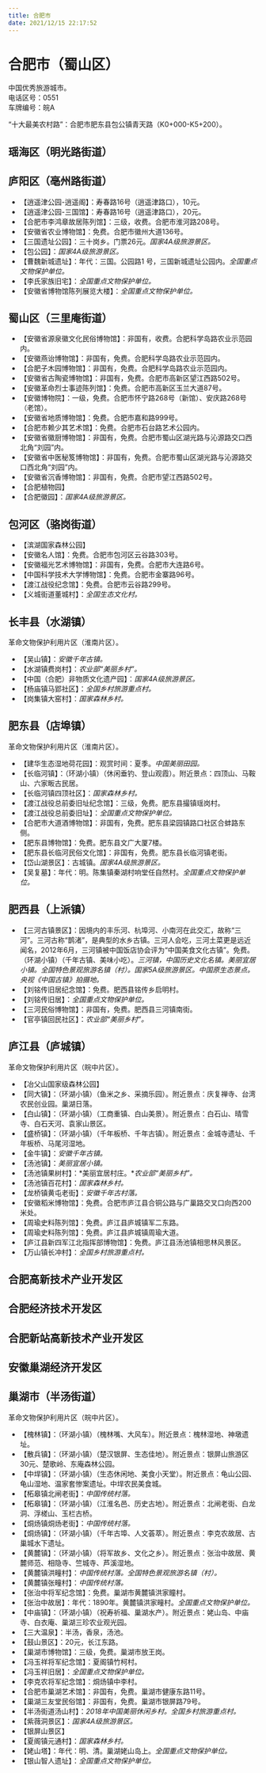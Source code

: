 ```yaml
---
title: 合肥市  
date: 2021/12/15 22:17:52  
---
```

  
# 合肥市（蜀山区）  
中国优秀旅游城市。  
电话区号：0551  
车牌编号：皖A  
  
“十大最美农村路”：合肥市肥东县包公镇青天路（K0+000-K5+200）。  
## 瑶海区（明光路街道）  

## 庐阳区（亳州路街道）  
* 【逍遥津公园-逍遥阁】：寿春路16号（逍遥津路口），10元。  
* 【逍遥津公园-三国馆】：寿春路16号（逍遥津路口），20元。  
* 【合肥市李鸿章故居陈列馆】：三级，收费。合肥市淮河路208号。  
* 【安徽省农业博物馆】：免费。合肥市徽州大道136号。  
* 【三国遗址公园】：三十岗乡。门票26元。*国家4A级旅游景区。*  
* 【包公园】：*国家4A级旅游景区。*  
* 【曹魏新城遗址】：年代：三国。公园路1 号，三国新城遗址公园内。*全国重点文物保护单位。*  
* 【李氏家族旧宅】：*全国重点文物保护单位。*  
* 【安徽省博物馆陈列展览大楼】：*全国重点文物保护单位。*  

## 蜀山区（三里庵街道）  
* 【安徽省源泉徽文化民俗博物馆】：非国有，收费。合肥科学岛路农业示范园内。  
* 【安徽燕诒博物馆】：非国有，免费。合肥科学岛路农业示范园内。  
* 【合肥子木园博物馆】：非国有，免费。合肥科学岛路农业示范园内。  
* 【安徽省古陶瓷博物馆】：非国有，免费。合肥市高新区望江西路502号。  
* 【安徽革命烈士事迹陈列馆】：免费。合肥市高新区玉兰大道87号。  
* 【安徽博物院】：一级，免费。合肥市怀宁路268号（新馆）、安庆路268号（老馆）。  
* 【安徽省地质博物馆】：免费。合肥市嘉和路999号。  
* 【合肥市赖少其艺术馆】：免费。合肥市石台路艺术公园内。  
* 【安徽省徽厨博物馆】：非国有，免费。合肥市蜀山区湖光路与沁源路交口西北角“刘园”内。  
* 【安徽省中医秘笈博物馆】：非国有，免费。合肥市蜀山区湖光路与沁源路交口西北角“刘园”内。  
* 【安徽省沉香博物馆】：非国有，免费。合肥市望江西路502号。  
* 【合肥植物园】  
* 【合肥徽园】：*国家4A级旅游景区。*  

## 包河区（骆岗街道）  
* 【滨湖国家森林公园】  
* 【安徽名人馆】：免费。合肥市包河区云谷路303号。  
* 【安徽福光艺术博物馆】：非国有，免费。合肥市大连路6号。  
* 【中国科学技术大学博物馆】：免费。合肥市金寨路96号。  
* 【渡江战役纪念馆】：免费。合肥市云谷路299号。  
* 【义城街道董城村】：*全国生态文化村。*  

## 长丰县（水湖镇）  
革命文物保护利用片区（淮南片区）。  
* 【吴山镇】：*安徽千年古镇。*  
* 【水湖镇费岗村】：*农业部“美丽乡村”。*  
* 【中国（合肥）非物质文化遗产园】：*国家4A级旅游景区。*  
* 【杨庙镇马郢社区】：*全国乡村旅游重点村。*  
* 【岗集镇大窑村】：*国家森林乡村。*  

## 肥东县（店埠镇）  
革命文物保护利用片区（淮南片区）。  
* 【建华生态湿地荷花园】：观赏时间：夏季。*中国美丽田园。*  
* 【长临河镇】：（环湖小镇）（休闲垂钓、登山观霞）。附近景点：四顶山、马鞍山、六家畈古民居。  
* 【长临河镇四顶社区】：*国家森林乡村。*  
* 【渡江战役总前委旧址纪念馆】：三级，免费。肥东县撮镇瑶岗村。  
* 【渡江战役总前委旧址】：*全国重点文物保护单位。*  
* 【合肥市大道酒博物馆】：非国有，免费。肥东县梁园镇路口社区合蚌路东侧。  
* 【肥东县博物馆】：免费。肥东县文广大厦7楼。  
* 【肥东县长临河民俗文化馆】：非国有，免费。肥东县长临河镇老街。  
* 【岱山湖景区】：古城镇。*国家4A级旅游景区。*  
* 【吴复墓】：年代：明。陈集镇秦湖村响堂任自然村。*全国重点文物保护单位。*  

## 肥西县（上派镇）  
* 【三河古镇景区】：因境内的丰乐河、杭埠河、小南河在此交汇，故称“三河”。三河古称“鹊渚”，是典型的水乡古镇。三河人会吃，三河土菜更是远近闻名，2012年6月，三河镇被中国饭店协会评为“中国美食文化古镇”。免费。（环湖小镇）（千年古镇、美味小吃）。*三河镇，中国历史文化名镇。美丽宜居小镇。全国特色景观旅游名镇（村）。国家5A级旅游景区。中国原生态景点。央视《中国古镇》拍摄地。*  
* 【刘铭传旧居纪念馆】：免费。肥西县铭传乡启明村。  
* 【刘铭传旧居】：*全国重点文物保护单位。*  
* 【三河民俗博物馆】：非国有，免费。肥西县三河镇南街。  
* 【官亭镇回民社区】：*农业部“美丽乡村”。*  

## 庐江县（庐城镇）  
革命文物保护利用片区（皖中片区）。  
* 【冶父山国家级森林公园】  
* 【同大镇】：（环湖小镇）（鱼米之乡、采摘乐园）。附近景点：庆复禅寺、台湾农民创业园。巢湖日落。  
* 【白山镇】：（环湖小镇）（工商重镇、白山美景）。附近景点：白石山、晴雪寺、白石天河、袁家山景区。  
* 【盛桥镇】：（环湖小镇）（千年板桥、千年古镇）。附近景点：金城寺遗址、千年板桥、马尾河湿地。  
* 【金牛镇】：*安徽千年古镇。*  
* 【汤池镇】：*美丽宜居小镇。*  
* 【汤池镇果树村】：*美丽宜居村庄。**农业部“美丽乡村”。*  
* 【汤池镇百花村】：*国家森林乡村。*  
* 【龙桥镇黄屯老街】：*安徽千年古村落。*  
* 【安徽稻米博物馆】：免费。合肥市庐江县合铜公路与广巢路交叉口向西200米处。  
* 【周瑜史料陈列馆】：免费。庐江县庐城镇军二东路。  
* 【周瑜史料陈列馆】：免费。庐江县庐城镇周瑜大道。  
* 【庐江县新四军江北指挥部博物馆】：免费。庐江县汤池镇相思林风景区。  
* 【万山镇长冲村】：*全国乡村旅游重点村。*  

## 合肥高新技术产业开发区  

## 合肥经济技术开发区  

## 合肥新站高新技术产业开发区  

## 安徽巢湖经济开发区  

## 巢湖市（半汤街道）  
革命文物保护利用片区（皖中片区）。  
* 【槐林镇】：（环湖小镇）（槐林嘴、大风车）。附近景点：槐林湿地、神墩遗址。  
* 【散兵镇】：（环湖小镇）（楚汉银屏、生态佳地）。附近景点：银屏山旅游区 30元、楚歌岭、东庵森林公园。  
* 【中垾镇】：（环湖小镇）（生态休闲地、美食小天堂）。附近景点：龟山公园、龟山湿地、温家套惨案遗址。中垾农民美食城。  
* 【柘皋镇北闸老街】：*中国传统村落。*  
* 【柘皋镇】：（环湖小镇）（江淮名邑、历史古地）。附近景点：北闸老街、白龙洞、浮槎山、玉栏古桥。  
* 【烔炀镇烔炀老街】：*中国传统村落。*  
* 【烔炀镇】：（环湖小镇）（千年古埠、人文荟萃）。附近景点：李克农故居、古巢城水下遗址。  
* 【黄麓镇】：（环湖小镇）（将军故乡、文化之乡）。附近景点：张治中故居、黄麓师范、相隐寺、竺城寺、芦溪湿地。  
* 【黄麓镇洪疃村】：*中国传统村落。全国特色景观旅游名镇（村）。*  
* 【黄麓镇张疃村】：*中国传统村落。*  
* 【张治中将军纪念馆】：免费。巢湖市黄麓镇洪家瞳村。  
* 【张治中故居】：年代：1890年。黄麓镇洪家疃村。*全国重点文物保护单位。*  
* 【中庙镇】：（环湖小镇）（祝寿祈福、巢湖水产）。附近景点：姥山岛、中庙寺、白衣庵、巢湖三珍农业观光园。  
* 【三大温泉】：半汤，香泉，汤池。  
* 【鼓山景区】：20元，长江东路。  
* 【巢湖市博物馆】：三级，免费。巢湖市放王岗。  
* 【冯玉祥将军纪念馆】：夏阁镇竹柯村。  
* 【冯玉祥旧居】：*全国重点文物保护单位。*  
* 【李克农将军纪念馆】：烔炀镇中李村。  
* 【合肥市巢湖艺术馆】：非国有，免费。巢湖市健康东路11号。  
* 【巢湖三友堂民俗馆】：非国有，免费。巢湖市银屏路79号。  
* 【半汤街道汤山村】：*2018年中国美丽休闲乡村。全国乡村旅游重点村。*  
* 【紫薇洞景区】：*国家4A级旅游景区。*  
* 【银屏山景区】  
* 【夏阁镇元通村】：*国家森林乡村。*  
* 【姥山塔】：年代：明、清。巢湖姥山岛上。*全国重点文物保护单位。*  
* 【银山智人遗址】：*全国重点文物保护单位。*  
